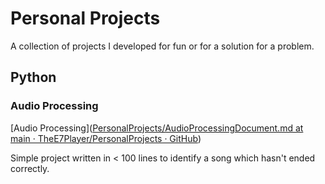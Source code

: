 # Personal Projects

A collection of projects I developed for fun or for a solution for a problem.



## Python

### Audio Processing

[Audio Processing]([PersonalProjects/AudioProcessingDocument.md at main · TheE7Player/PersonalProjects · GitHub](https://github.com/TheE7Player/PersonalProjects/blob/main/python/AudioProcessing/AudioProcessingDocument.md))

Simple project written in < 100 lines to identify a song which hasn't ended correctly.

